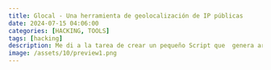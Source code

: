 ```yaml
---
title: Glocal - Una herramienta de geolocalización de IP públicas
date: 2024-07-15 04:06:00 
categories: [HACKING, TOOLS]
tags: [hacking]
description: Me di a la tarea de crear un pequeño Script que  genera archivos de tipo KML los cuales pueden ser visualizados en Google Earth.
image: /assets/10/preview1.png
---
```



